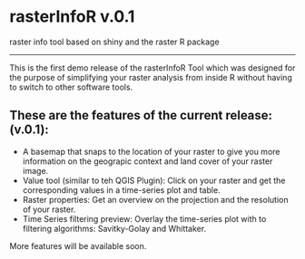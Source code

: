 # rasterInfoR v.0.1
raster info tool based on shiny and the raster R package

--- 

This is the first demo release of the rasterInfoR Tool which was designed for the purpose of simplifying your raster analysis from inside R without having to switch to other software tools.

## These are the features of the current release: (v.0.1):
- A basemap that snaps to the location of your raster to give you more information on the geograpic context and land cover of your raster image.
- Value tool (similar to teh QGIS Plugin): Click on your raster and get the corresponding values in a time-series plot and table.
- Raster properties: Get an overview on the projection and the resolution of your raster.
- Time Series filtering preview: Overlay the time-series plot with to filtering algorithms: Savitky-Golay and Whittaker.

More features will be available soon.
